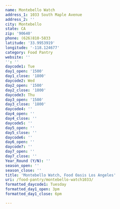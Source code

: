 ```yaml
---
name: Montebello Watch
address_1: 1033 South Maple Avenue
address_2: ''
city: Montebello
state: CA
zip: '90640'
phone: (626)810-5833
latitude: '33.9953919'
longitude: '-118.124677'
category: Food Pantry
website: ''
'': ''
daycode1: Tue
day1_open: '1500'
day1_close: '1800'
daycode2: Wed
day2_open: '1500'
day2_close: '1800'
daycode3: Thu
day3_open: '1500'
day3_close: '1800'
daycode4: ''
day4_open: ''
day4_close: ''
daycode5: ''
day5_open: ''
day5_close: ''
daycode6: ''
day6_open: ''
daycode7: ''
day7_open: ''
day7_close: ''
Year_Round (Y/N): ''
season_open: ''
season_close: ''
title: 'Montebello Watch, Food Oasis Los Angeles'
uri: /food-pantry/montebello-watch1033/
formatted_daycode1: Tuesday
formatted_day1_open: 3pm
formatted_day1_close: 6pm

---
```

